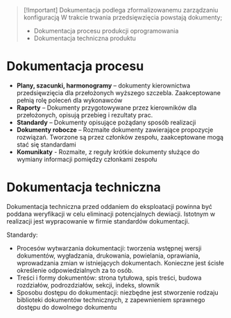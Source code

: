 >[!Important] Dokumentacja podlega zformalizowanemu zarządzaniu konfiguracją
>W trakcie trwania przedsięwzięcia powstają dokumenty;
>- Dokumentacja procesu produkcji oprogramowania
>- Dokumentacja techniczna produktu

# Dokumentacja procesu
- **Plany, szacunki, harmonogramy** – dokumenty kierownictwa przedsięwzięcia dla przełożonych wyższego szczebla. Zaakceptowane pełnią rolę poleceń dla wykonawców
- **Raporty** – Dokumenty przygotowywane przez kierowników dla przełożonych, opisują przebieg i rezultaty prac.
- **Standardy** – Dokumenty opisujące pożądany sposób realizacji
- **Dokumenty robocze** – Rozmaite dokumenty zawierające propozycje rozwiązań. Tworzone są przez członków zespołu, zaakceptowane mogą stać się standardami
- **Komunikaty** - Rozmaite, z reguły krótkie dokumenty służące do wymiany informacji pomiędzy członkami zespołu

# Dokumentacja techniczna
Dokumentacja techniczna przed oddaniem do eksploatacji powinna być poddana weryfikacji w celu eliminacji potencjalnych dewiacji. Istotnym w realizacji jest wypracowanie w firmie standardów dokumentacji.

Standardy:
- Procesów wytwarzania dokumentacji: tworzenia wstępnej wersji dokumentów, wygładzania, drukowania, powielania, oprawiania, wprowadzania zmian w istniejących dokumentach. Konieczne jest ścisłe określenie odpowiedzialnych za to osób.
- Treści i formy dokumentów: strona tytułowa, spis treści, budowa rozdziałów, podrozdziałów, sekcji, indeks, słownik
- Sposobu dostępu do dokumentacji: niezbędne jest stworzenie rodzaju biblioteki dokumentów technicznych, z zapewnieniem sprawnego dostępu do dowolnego dokumentu